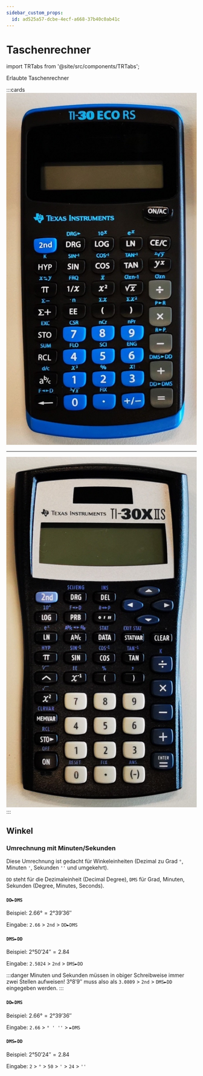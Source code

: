 ```yaml
---
sidebar_custom_props:
  id: ad525a57-dcbe-4ecf-a668-37b40c0ab41c
---
```


# Taschenrechner

import TRTabs from '@site/src/components/TRTabs';


Erlaubte Taschenrechner

:::cards
![TI-30 eco RS](images/TI-30.jpg)
***
![TI-30X IIS](images/TI-30XIIS.jpg)
:::

## Winkel

### Umrechnung mit Minuten/Sekunden

Diese Umrechnung ist gedacht für Winkeleinheiten (Dezimal zu Grad `°`, Minuten `'`, Sekunden `''` und umgekehrt).


`DD` steht für die Dezimaleinheit (Decimal Degree), `DMS` für Grad, Minuten, Sekunden (Degree, Minutes, Seconds).

<TRTabs>
<TabItem value="ti30">

#### `DD►DMS`

Beispiel: $2.66° = 2° 39' 36''$

Eingabe: `2.66` > `2nd` > `DD►DMS`


#### `DMS►DD`

Beispiel: $2° 50' 24'' = 2.84$

Eingabe: `2.5024` > `2nd` > `DMS►DD`

:::danger
Minuten und Sekunden müssen in obiger Schreibweise immer zwei Stellen aufweisen! $3° 8' 9''$  muss also als `3.0809` > `2nd` > `DMS►DD` eingegeben werden. 
:::

</TabItem>
<TabItem value="ti30X">

#### `DD►DMS`

Beispiel: $2.66° = 2° 39' 36''$

Eingabe: `2.66` > `° ' ''` > `►DMS`


#### `DMS►DD`

Beispiel: $2° 50' 24'' = 2.84$

Eingabe: `2` > `°` > `50` > `'` > `24` > `''`

</TabItem>
</TRTabs>
